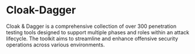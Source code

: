 # Cloak-Dagger
Cloak &amp; Dagger is a comprehensive collection of over 300 penetration testing tools designed to support multiple phases and roles within an attack lifecycle. The toolkit aims to streamline and enhance offensive security operations across various environments.
